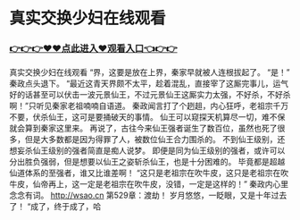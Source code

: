 # 真实交换少妇在线观看

### <a href="https://https://github.com/lourv/hair/issues/1">👉👉👉♥♥点此进入♥观看入口👈👉👉</a>

真实交换少妇在线观看
“界，这要是放在上界，秦家早就被人连根拔起了。
    “是！”
    秦政点头退下。
    “最近这青天界颇不太平，趁着混乱，直接宰了这厮完事儿，运气好的话甚至可以伏击一波元景仙王，不过元景仙王这厮实力太强，不好杀，不好杀啊！”只听见秦家老祖喃喃自语道。
    秦政闻言打了个趔趄，内心狂呼，老祖宗千万不要，伏杀仙王，这可是要捅破天的事情。
    仙王可以窥探天机算尽一切，难不保就会算到秦家这里来。
    再说了，古往今来仙王强者诞生了数百位，虽然也死了很多，但是大多数都是因为得罪了人，被数位仙王合力围杀的。
    不到仙王级别，还想妄杀仙王级别的强者简直是痴人说梦。
    即便是同为仙王级别的强者，或许可以分出胜负强弱，但是想要以仙王之姿斩杀仙王，也是十分困难的。
    毕竟都是超越仙道体系的至强者，谁又比谁差啊！
    “这只是老祖宗在吹牛皮，这只是老祖宗在吹牛皮，仙帝再上，这一定是老祖宗在吹牛皮，没错，一定是这样的！”
    秦政内心里念念有词。
http://wsao.cn
第529章：渡劫！
    岁月悠悠，一眨眼，又是十年过去了！
    “成了，终于成了，哈
